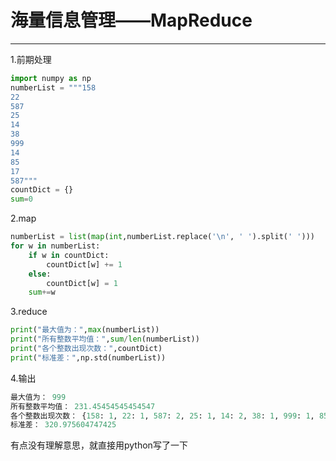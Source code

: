 # 海量信息管理——MapReduce #

----------
1.前期处理
```python
import numpy as np
numberList = """158
22
587
25
14
38
999
14
85
17
587"""
countDict = {}
sum=0
```

2.map
```python
numberList = list(map(int,numberList.replace('\n', ' ').split(' ')))
for w in numberList:
    if w in countDict:
        countDict[w] += 1
    else:
        countDict[w] = 1
    sum+=w
```
3.reduce
```python
print("最大值为：",max(numberList))
print("所有整数平均值：",sum/len(numberList))
print("各个整数出现次数：",countDict)
print("标准差：",np.std(numberList))
```

4.输出
```python
最大值为： 999
所有整数平均值： 231.45454545454547
各个整数出现次数： {158: 1, 22: 1, 587: 2, 25: 1, 14: 2, 38: 1, 999: 1, 85: 1, 17: 1}
标准差： 320.975604747425
```

有点没有理解意思，就直接用python写了一下